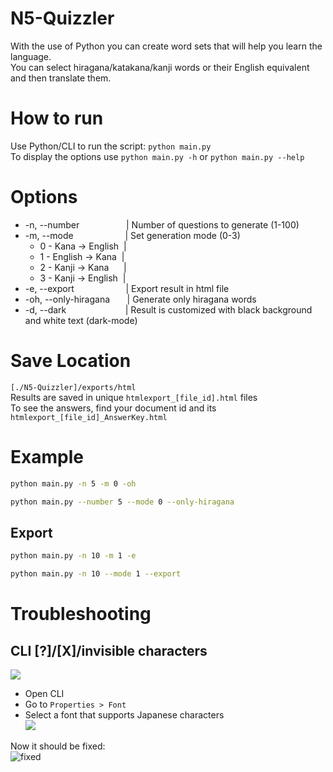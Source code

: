 # N5-Quizzler
With the use of Python you can create word sets that will help you learn the language.  
You can select hiragana/katakana/kanji words or their English equivalent and then translate them.

# How to run
Use Python/CLI to run the script: `python main.py`  
To display the options use `python main.py -h` or `python main.py --help`

# Options
- -n, --number &nbsp;&nbsp;&nbsp;&nbsp;&nbsp;&nbsp;&nbsp;&nbsp;&nbsp;&nbsp;&nbsp;&nbsp;&nbsp;&nbsp;&nbsp;&nbsp;&nbsp;&nbsp;|&nbsp;Number of questions to generate (1-100)
- -m, --mode &nbsp;&nbsp;&nbsp;&nbsp;&nbsp;&nbsp;&nbsp;&nbsp;&nbsp;&nbsp;&nbsp;&nbsp;&nbsp;&nbsp;&nbsp;&nbsp;&nbsp;&nbsp;&nbsp;&nbsp;|&nbsp;Set generation mode (0-3)
  - 0 - Kana -> English &nbsp;|
  - 1 - English -> Kana &nbsp;|
  - 2 - Kanji -> Kana &nbsp;&nbsp;&nbsp;&nbsp;&nbsp;|
  - 3 - Kanji -> English &nbsp;|
- -e, --export &nbsp;&nbsp;&nbsp;&nbsp;&nbsp;&nbsp;&nbsp;&nbsp;&nbsp;&nbsp;&nbsp;&nbsp;&nbsp;&nbsp;&nbsp;&nbsp;&nbsp;&nbsp;&nbsp;&nbsp;|&nbsp;Export result in html file
- -oh, --only-hiragana &nbsp;&nbsp;&nbsp;&nbsp;&nbsp;&nbsp;|&nbsp;Generate only hiragana words
- -d, --dark &nbsp;&nbsp;&nbsp;&nbsp;&nbsp;&nbsp;&nbsp;&nbsp;&nbsp;&nbsp;&nbsp;&nbsp;&nbsp;&nbsp;&nbsp;&nbsp;&nbsp;&nbsp;&nbsp;&nbsp;&nbsp;&nbsp;&nbsp;|&nbsp;Result is customized with black background and white text (dark-mode)

# Save Location
`[./N5-Quizzler]/exports/html`  
Results are saved in unique `htmlexport_[file_id].html` files  
To see the answers, find your document id and its `htmlexport_[file_id]_AnswerKey.html`

# Example
```bash
python main.py -n 5 -m 0 -oh
```
```bash
python main.py --number 5 --mode 0 --only-hiragana
```

## Export
```bash
python main.py -n 10 -m 1 -e
```
```bash
python main.py -n 10 --mode 1 --export
```

# Troubleshooting
## CLI [?]/[X]/invisible characters
![](https://github.com/user-attachments/assets/23487b80-56dd-4a5f-ac53-aa7cbd2c18e4)  

- Open CLI
- Go to `Properties > Font`
- Select a font that supports Japanese characters  
![](https://github.com/user-attachments/assets/27de21c0-5e8f-4ebd-94e4-22864308c458)

Now it should be fixed:  
![fixed](https://github.com/user-attachments/assets/e6d2639b-5f4d-460d-acea-33af4079da76)
